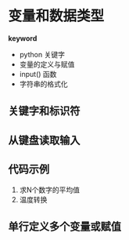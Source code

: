 # 变量和数据类型  
**keyword**  
- python 关键字  
- 变量的定义与赋值  
- input() 函数  
- 字符串的格式化  
## 关键字和标识符  
## 从键盘读取输入  
## 代码示例  
1. 求N个数字的平均值  
2. 温度转换  
## 单行定义多个变量或赋值  
